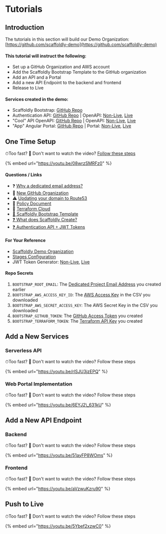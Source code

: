 # Tutorials

## Introduction

The tutorials in this section will build our Demo Organization:  
[https://github.com/scaffoldly-demo](https://github.com/scaffoldly-demo)

#### This tutorial will instruct the following:

* Set up a GitHub Organization and AWS account
* Add the Scaffoldly Bootstrap Template to the GitHub organization
* Add an API and a Portal
* Add a new API Endpoint to the backend and frontend
* Release to Live

#### Services created in the demo:

* Scaffoldly Bootstrap: [GitHub Repo](https://github.com/scaffoldly-demo/scaffoldly-bootstrap)
* Authentication API: [GitHub Repo](https://github.com/scaffoldly-demo/sly-auth-api) \| OpenAPI: [Non-Live](https://swagger.scaffold.ly/?url=https://sly-dev.scaffoldly.xyz/auth/openapi.json), [Live](https://swagger.scaffold.ly/?url=https://sly.scaffoldly.xyz/auth/openapi.json)
* "Cool" API OpenAPI: [GitHub Repo](https://github.com/scaffoldly-demo/cool-sls-rest-api) \| OpenAPI: [Non-Live](https://swagger.scaffold.ly/?url=https://sly-dev.scaffoldly.xyz/cool/openapi.json), [Live](https://swagger.scaffold.ly/?url=https://sly.scaffoldly.xyz/cool/openapi.json)
* "App" Angular Portal: [GitHub Repo](https://github.com/scaffoldly-demo/app-web-angular) \| Portal: [Non-Live](https://app-dev.scaffoldly.xyz), [Live](https://app.scaffoldly.xyz)

## One Time Setup

⏱Too fast? 📕 Don't want to watch the video? [Follow these steps](one-time-setup.md#prerequisites)

{% embed url="https://youtu.be/08wrzSMRFz0" %}

#### Questions / Links

* ❓ [Why a dedicated email address?](../faqs.md#why-do-i-need-a-dedicated-email-for-my-project)
* 🔗 [New GitHub Organization](https://github.com/organizations/plan)
* ⚠️ [Updating your domain to Route53](../infrastructure/using-an-existing-domain.md)
* 📕 [Policy Document](one-time-setup.md#iam-role)
* 🔗 [Terraform Cloud](https://www.terraform.io/cloud)
* [🔗 Scaffoldly Bootstrap Template](https://github.com/scaffoldly/bootstrap-template)
* [❓ What does Scaffoldly Create?](https://github.com/scaffoldly/terraform-scaffoldly-bootstrap/blob/main/README.md)
* [❓ Authentication API + JWT Tokens](../serverless-apis/centralized-authentication.md)

#### For Your Reference

* [Scaffoldly Demo Organization](https://github.com/scaffoldly-demo)
* [Stages Configuration](https://github.com/scaffoldly-demo/scaffoldly-bootstrap/blob/76206b8a41af9e2a58c0eba3c987f3f65ab46ea3/main.tf#L20-L28)
* JWT Token Generator: [Non-Live](https://sly-dev.scaffoldly.xyz/auth/jwt.html), [Live](https://sly.scaffoldly.xyz/auth/jwt.html)

#### Repo Secrets

1. `BOOTSTRAP_ROOT_EMAIL`: The [Dedicated Project Email Address](one-time-setup.md#dedicated-project-email-address) you created earlier
2. `BOOTSTRAP_AWS_ACCESS_KEY_ID`: The [AWS Access Key](one-time-setup.md#iam-user) in the CSV you downloaded
3. `BOOTSTRAP_AWS_SECRET_ACCESS_KEY`: The AWS Secret Key in the CSV you downloaded
4. `BOOTSTRAP_GITHUB_TOKEN`: The [GitHub Access Token](one-time-setup.md#github-token) you created
5. `BOOTSTRAP_TERRAFORM_TOKEN`: The [Terraform API Key](one-time-setup.md#terraform-cloud) you created

## Add a New Services

### Serverless API

⏱Too fast? 📕 Don't want to watch the video? Follow these steps

{% embed url="https://youtu.be/rlSJU3jzEPQ" %}

### Web Portal Implementation

⏱Too fast? 📕 Don't want to watch the video? Follow these steps

{% embed url="https://youtu.be/6EYJ2\_631kU" %}

## Add a New API Endpoint

### Backend

⏱Too fast? 📕 Don't want to watch the video? Follow these steps

{% embed url="https://youtu.be/51ayFP8WOms" %}

### Frontend

⏱Too fast? 📕 Don't want to watch the video? Follow these steps

{% embed url="https://youtu.be/aVzwuKzru90" %}

## Push to Live

⏱Too fast? 📕 Don't want to watch the video? Follow these steps

{% embed url="https://youtu.be/5Ybef2xzwC0" %}



